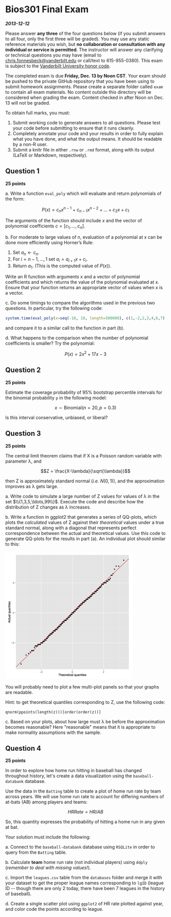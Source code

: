 # Bios301 Final Exam

***2013-12-12***

Please answer **any three** of the four questions below (if you submit answers to all four, only the first three will be graded). You may use any static reference materials you wish, but **no collaboration or consultation with any individual or service is permitted**. The instructor will answer any clarifying or technical questions you may have (email to chris.fonnesbeck@vanderbilt.edu or call/text to 615-955-0380). This exam is subject to the [Vanderbilt University honor code](http://www.vanderbilt.edu/student_handbook/the-honor-system#honorcode).

The completed exam is due **Friday, Dec. 13 by Noon CST**. Your exam should be pushed to the private GitHub repository that you have been using to submit homework assignments. Please create a separate folder called `exam` to contain all exam materials. No content outside this directory will be considered when grading the exam. Content checked in after Noon on Dec. 13 will not be graded.

To obtain full marks, you must:

1. Submit working code to generate answers to all questions. Please test your code before submitting to ensure that it runs cleanly.
2. Completely annotate your code and your results in order to fully explain what you have done, and what the output means. It should be readable by a non-R user.
3. Submit a knitr file in either `.rnw` or `.rmd` format, along with its output (LaTeX or Markdown, respectively).

## Question 1

**25 points**

a. Write a function `eval_poly` which will evaluate and return polynomials of the form:

$$P(x) = c_n x^{n−1} + c_{n−1} x^{n−2} + \ldots + c_2 x + c_1$$

The arguments of the function should include $x$ and the vector of polynomial coefficients $c = [c_1, \ldots, c_n]$.

b. For moderate to large values of n, evaluation of a polynomial at x can be done more efficiently using Horner’s Rule:

1. Set $a_n \leftarrow c_n$.
2. For $i=n−1,\ldots,1$ set $a_i = a_{i+1} x+c_i$.
3. Return $a_1$. (This is the computed value of $P(x)$).

Write an R function with arguments x and a vector of polynomial coefficients and which returns the value of the polynomial evaluated at x. Ensure that your function returns an appropriate vector of values when x is a vector.

c. Do some timings to compare the algorithms used in the previous two questions. In particular, try the following code:

```r
system.time(eval_poly(x=seq(-10, 10, length=500000), c(1,-2,2,3,4,6,7)))
```

and compare it to a similar call to the function in part (b).

d. What happens to the comparison when the number of polynomial coefficients is smaller? Try the polynomial:

$$P(x) = 2x^{2} +17x−3$$

## Question 2

**25 points**

Estimate the coverage probability of 95% bootstrap percentile intervals for the binomial probability `p` in the following model:

$$x \sim \text{Binomial}(n=20, p=0.3)$$

Is this interval conservative, unbiased, or liberal?

## Question 3

**25 points**

The central limit theorem claims that if X is a Poisson random variable with parameter λ, and

$$Z = \frac{X-\lambda}{\sqrt{\lambda}}$$

then Z is approximately standard normal (*i.e.* $N(0,1)$), and the approximation improves as λ gets large.

a. Write code to simulate a large number of Z values for values of λ in the set $\\{1,3,5,\ldots,99\\}$. Execute the code and describe how the distribution of Z changes as λ increases.

b. Write a function in ggplot2 that generates a series of QQ-plots, which plots the *calculated* values of Z against their *theoretical* values under a true standard normal, along with a diagonal that represents perfect correspondence between the actual and theoretical values. Use this code to generate QQ-plots for the results in part (a). An individual plot should similar to this:

![qqplot](qqplot.png)

You will probably need to plot a few multi-plot panels so that your graphs are readable.

Hint: to get theoretical quantiles corresponding to Z, use the following code:

    qnorm(ppoints(length(z)))[order(order(z))]

c. Based on your plots, about how large must λ be before the approximation becomes reasonable? Here "reasonable" means that it is appropriate to make normality assumptions with the sample.

## Question 4

**25 points**

In order to explore how home run hitting in baseball has changed throughout history, let's create a data visualization using the `baseball-databank` database.

Use the data in the `Batting` table to create a plot of home run rate by team across years. We will use home run rate to account for differing numbers of at-bats (AB) among players and teams:

$$HRRate = HR/AB$$

So, this quantity expresses the probability of hitting a home run in any given at bat.

Your solution must include the following:

a. Connect to the `baseball-databank` database using `RSQLite` in order to query from the `Batting` table.

b. Calculate **team** home run rate (not individual players) using `ddply` (*remember to deal with missing values!*).

c. Import the `leagues.csv` table from the `databases` folder and merge it with your dataset to get the proper league names corresponding to `lgID` (league ID -- though there are only 2 today, there have been 7 leagues in the history of baseball).

d. Create a single scatter plot using `ggplot2` of HR rate plotted against year, and color code the points according to  league.